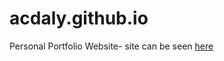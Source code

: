 # acdaly.github.io
Personal Portfolio Website- site can be seen [here](https://acdaly.github.io/#Home)
